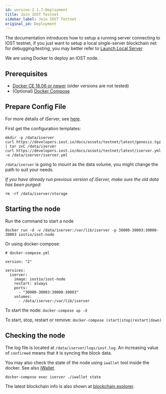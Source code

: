 ```yaml
---
id: version-2.1.7-Deployment
title: Join IOST Testnet
sidebar_label: Join IOST Testnet
original_id: Deployment
---
```


The documentation introduces how to setup a running server connecting to IOST testnet, if you just want to setup a local single-server blockchain net for debugging/testing, you may better refer to [Launch Local Server](4-running-iost-node/LocalServer.md)   

We are using Docker to deploy an IOST node.

## Prerequisites

- [Docker CE 18.06 or newer](https://docs.docker.com/install) (older versions are not tested)
- (Optional) [Docker Compose](https://docs.docker.com/compose/install)

## Prepare Config File

For more details of iServer, see [here](4-running-iost-node/LocalServer.md).

First get the configuration templates:

```
mkdir -p /data/iserver
curl https://developers.iost.io/docs/assets/testnet/latest/genesis.tgz | tar zxC /data/iserver
curl https://developers.iost.io/docs/assets/testnet/latest/iserver.yml -o /data/iserver/iserver.yml
```

`/data/iserver` is going to mount as the data volume, you might change the path to suit your needs.

*If you have already run previous version of iServer, make sure the old data has been purged:*

```
rm -rf /data/iserver/storage
```

## Starting the node

Run the command to start a node

```
docker run -d -v /data/iserver:/var/lib/iserver -p 30000-30003:30000-30003 iostio/iost-node
```

Or using docker-compose:

```
# docker-compose.yml

version: "2"

services:
  iserver:
    image: iostio/iost-node
    restart: always
    ports:
      - "30000-30003:30000-30003"
    volumes:
      - /data/iserver:/var/lib/iserver
```

To start the node: `docker-compose up -d`

To start, stop, restart or remove: `docker-compose (start|stop|restart|down)`

## Checking the node

The log file is located at `/data/iserver/logs/iost.log`.
An increasing value of `confirmed` means that it is syncing the block data.

You may also check the state of the node using `iwallet` tool inside the docker.
See also [iWallet](4-running-iost-node/iWallet.md).

```
docker-compose exec iserver ./iwallet state
```

The latest blockchain info is also shown at [blockchain explorer](https://explorer.iost.io).
